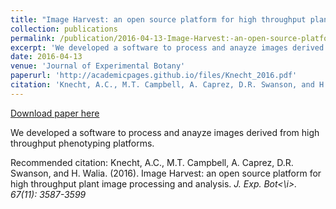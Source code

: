 ```yaml
---
title: "Image Harvest: an open source platform for high throughput plant image processing and analysis"
collection: publications
permalink: /publication/2016-04-13-Image-Harvest:-an-open-source-platform-for-high-throughput-plant-image-processing-and-analysis
excerpt: 'We developed a software to process and anayze images derived from high throughput phenotyping platforms.'
date: 2016-04-13
venue: 'Journal of Experimental Botany'
paperurl: 'http://academicpages.github.io/files/Knecht_2016.pdf'
citation: 'Knecht, A.C., M.T. Campbell, A. Caprez, D.R. Swanson, and H. Walia. (2016). Image Harvest: an open source platform for high throughput plant image processing and analysis. <i>J. Exp. Bot<\i>. 67(11): 3587-3599'
---
```


<a href='http://academicpages.github.io/files/Knecht_2016.pdf'>Download paper here</a>

We developed a software to process and anayze images derived from high throughput phenotyping platforms.

Recommended citation: Knecht, A.C., M.T. Campbell, A. Caprez, D.R. Swanson, and H. Walia. (2016). Image Harvest: an open source platform for high throughput plant image processing and analysis. <i>J. Exp. Bot<\i>. 67(11): 3587-3599